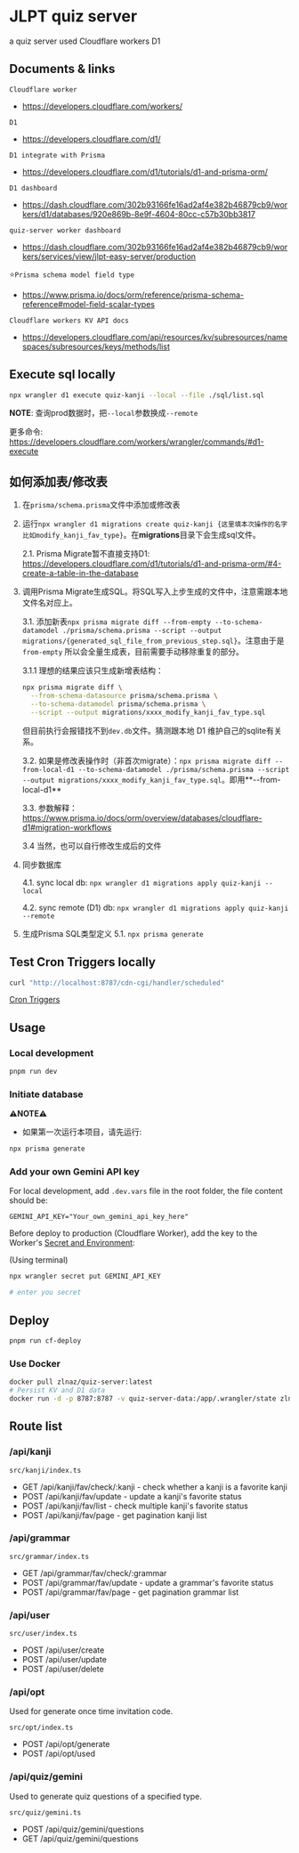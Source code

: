 # JLPT quiz server

a quiz server used Cloudflare workers D1

## Documents & links

`Cloudflare worker`

- https://developers.cloudflare.com/workers/

`D1`

- https://developers.cloudflare.com/d1/

`D1 integrate with Prisma`

- https://developers.cloudflare.com/d1/tutorials/d1-and-prisma-orm/

`D1 dashboard`

- https://dash.cloudflare.com/302b93166fe16ad2af4e382b46879cb9/workers/d1/databases/920e869b-8e9f-4604-80cc-c57b30bb3817

`quiz-server worker dashboard`

- https://dash.cloudflare.com/302b93166fe16ad2af4e382b46879cb9/workers/services/view/jlpt-easy-server/production

⭐️`Prisma schema model field type`

- https://www.prisma.io/docs/orm/reference/prisma-schema-reference#model-field-scalar-types

`Cloudflare workers KV API docs`

- https://developers.cloudflare.com/api/resources/kv/subresources/namespaces/subresources/keys/methods/list

## Execute sql locally

```bash
npx wrangler d1 execute quiz-kanji --local --file ./sql/list.sql
```

**NOTE**: 查询prod数据时，把`--local`参数换成`--remote`

更多命令: https://developers.cloudflare.com/workers/wrangler/commands/#d1-execute

## 如何添加表/修改表

1. 在`prisma/schema.prisma`文件中添加或修改表

2. 运行`npx wrangler d1 migrations create quiz-kanji {这里填本次操作的名字比如modify_kanji_fav_type}`。在**migrations**目录下会生成sql文件。

    2.1. Prisma Migrate暂不直接支持D1: https://developers.cloudflare.com/d1/tutorials/d1-and-prisma-orm/#4-create-a-table-in-the-database

3. 调用Prisma Migrate生成SQL。将SQL写入上步生成的文件中，注意需跟本地文件名对应上。

    3.1. 添加新表`npx prisma migrate diff --from-empty --to-schema-datamodel ./prisma/schema.prisma --script --output migrations/{generated_sql_file_from_previous_step.sql}`。注意由于是`from-empty` 所以会全量生成表，目前需要手动移除重复的部分。

      3.1.1 理想的结果应该只生成新增表结构：
      ```bash
      npx prisma migrate diff \
        --from-schema-datasource prisma/schema.prisma \
        --to-schema-datamodel prisma/schema.prisma \
        --script --output migrations/xxxx_modify_kanji_fav_type.sql
      ```
      但目前执行会报错找不到`dev.db`文件。猜测跟本地 D1 维护自己的sqlite有关系。

    3.2. 如果是修改表操作时（非首次migrate）：`npx prisma migrate diff --from-local-d1 --to-schema-datamodel ./prisma/schema.prisma --script --output migrations/xxxx_modify_kanji_fav_type.sql`。即用**--from-local-d1**

    3.3. 参数解释：https://www.prisma.io/docs/orm/overview/databases/cloudflare-d1#migration-workflows

    3.4 当然，也可以自行修改生成后的文件

4. 同步数据库
    
    4.1. sync local db: `npx wrangler d1 migrations apply quiz-kanji --local`

    4.2. sync remote (D1) db: `npx wrangler d1 migrations apply quiz-kanji --remote`

5. 生成Prisma SQL类型定义
    5.1. `npx prisma generate`

## Test Cron Triggers locally

```bash
curl "http://localhost:8787/cdn-cgi/handler/scheduled"
```

[Cron Triggers](https://developers.cloudflare.com/workers/configuration/cron-triggers/#test-cron-triggers-locally)

## Usage

### Local development

```bash
pnpm run dev
```

### Initiate database
**⚠️NOTE⚠️**

- 如果第一次运行本项目，请先运行:

```bash
npx prisma generate
```

### Add your own Gemini API key

For local development, add `.dev.vars` file in the root folder, the file content should be:

```text
GEMINI_API_KEY="Your_own_gemini_api_key_here"
```

Before deploy to production (Cloudflare Worker), add the key to the Worker's [Secret and Environment](https://developers.cloudflare.com/workers/configuration/secrets/):

(Using terminal)

```bash
npx wrangler secret put GEMINI_API_KEY

# enter you secret
```

## Deploy

```bash
pnpm run cf-deploy
```

### Use Docker

```bash
docker pull zlnaz/quiz-server:latest
# Persist KV and D1 data
docker run -d -p 8787:8787 -v quiz-server-data:/app/.wrangler/state zlnaz/quiz-server:latest
```

## Route list

### /api/kanji

`src/kanji/index.ts`

- GET /api/kanji/fav/check/:kanji - check whether a kanji is a favorite kanji
- POST /api/kanji/fav/update - update a kanji's favorite status
- POST /api/kanji/fav/list - check multiple kanji's favorite status
- POST /api/kanji/fav/page - get pagination kanji list

### /api/grammar

`src/grammar/index.ts`

- GET /api/grammar/fav/check/:grammar
- POST /api/grammar/fav/update - update a grammar's favorite status
- POST /api/grammar/fav/page - get pagination grammar list

### /api/user

`src/user/index.ts`

- POST /api/user/create
- POST /api/user/update
- POST /api/user/delete

### /api/opt

Used for generate once time invitation code.

`src/opt/index.ts`

- POST /api/opt/generate
- POST /api/opt/used

### /api/quiz/gemini

Used to generate quiz questions of a specified type.

`src/quiz/gemini.ts`

- POST /api/quiz/gemini/questions
- GET /api/quiz/gemini/questions
